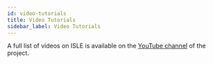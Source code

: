 ```yaml
---
id: video-tutorials
title: Video Tutorials
sidebar_label: Video Tutorials
---
```


A full list of videos on ISLE is available on the [YouTube channel][video-tutorials] of the project.

[video-tutorials]: https://www.youtube.com/channel/UCF8LtWYmyYqPlZ9ZLrVC4Jw/videos
